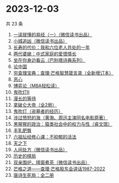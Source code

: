 # 2023-12-03

共 23 条

<!-- BEGIN WEREAD -->
<!-- 最后更新时间 2023-12-03 08:32:26 +0800 -->
1. [一读就懂的易经（一）（微信读书出品）](https://weread.qq.com/web/bookDetail/89d32d90813ab85c3g010752)
1. [小城追凶（微信读书出品）](https://weread.qq.com/web/bookDetail/01532ef0813ab85b2g019a45)
1. [长寿的代价：我和六位老人共处的一年](https://weread.qq.com/web/bookDetail/6b9326d0720930516b9bd36)
1. [两代婆媳：中式家庭的爱恨情长](https://weread.qq.com/web/bookDetail/8b532c00813ab84e4g0139ee)
1. [坐在你身边看云（巴别塔诗典系列）](https://weread.qq.com/web/bookDetail/29f32c10813ab85c2g014fb4)
1. [论中国](https://weread.qq.com/web/bookDetail/304323205df496304babec5)
1. [穷查理宝典：查理·芒格智慧箴言录（全新增订本）](https://weread.qq.com/web/bookDetail/2e0320e05cc92c2e0796c5a)
1. [恶心](https://weread.qq.com/web/bookDetail/266322d0813ab85b9g010c25)
1. [博弈论（MBA轻松读）](https://weread.qq.com/web/bookDetail/d6e3262072374cf3d6e45c5)
1. [鬼吹灯II](https://weread.qq.com/web/bookDetail/c6732ae0571980c679ebd2a)
1. [漫长的等待](https://weread.qq.com/web/bookDetail/f2932290813ab84dfg013dd6)
1. [拿破仑大帝（全2册）](https://weread.qq.com/web/bookDetail/aca32640813ab754fg0142da)
1. [鬼吹灯（盗墓者的经历）](https://weread.qq.com/web/bookDetail/c8532e60581277c852d02a1)
1. [涉过愤怒的海（黄渤、周迅主演同名电影原著）](https://weread.qq.com/web/bookDetail/2be327e0813ab850dg016536)
1. [黑猩猩的政治：猿类社会中的权力与性（睿文馆）](https://weread.qq.com/web/bookDetail/34c321d07182db0734c3dae)
1. [丰乳肥臀](https://weread.qq.com/web/bookDetail/ea532d2071938fb5ea51430)
1. [六祖坛经修心课：不抑郁的活法](https://weread.qq.com/web/bookDetail/4da323c0813ab82c0g018d7a)
1. [天之下](https://weread.qq.com/web/bookDetail/4de326a0721770aa4de95f4)
1. [人间处方（微信读书出品）](https://weread.qq.com/web/bookDetail/85d32cd0813ab82e0g012433)
1. [历史的棋局](https://weread.qq.com/web/bookDetail/b48327f0813ab8582g0193ae)
1. [双亲围炉，晴窗煮茶（微信读书出品）](https://weread.qq.com/web/bookDetail/96032d30813ab85a5g015bc0)
1. [芒格之道——查理·芒格股东会讲话1987-2022](https://weread.qq.com/web/bookDetail/88132470813ab7eeag012b8d)
1. [唐诗生死局：全二册](https://weread.qq.com/web/bookDetail/27632440813ab7d4fg014b3e)
<!-- END WEREAD -->